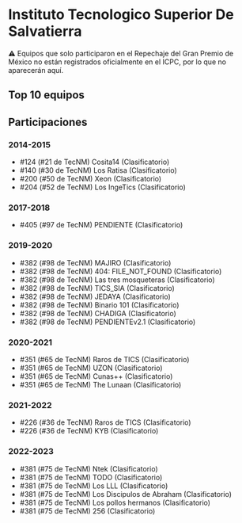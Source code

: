 # Instituto Tecnologico Superior De Salvatierra

:warning: Equipos que solo participaron en el Repechaje del Gran Premio de México no están registrados oficialmente en el ICPC, por lo que no aparecerán aquí.

## Top 10 equipos


## Participaciones

### 2014-2015

- #124 (#21 de TecNM) Cosita14 (Clasificatorio)
- #140 (#30 de TecNM) Los Ratisa (Clasificatorio)
- #200 (#50 de TecNM) Xeon (Clasificatorio)
- #204 (#52 de TecNM) Los IngeTics (Clasificatorio)

### 2017-2018

- #405 (#97 de TecNM) PENDIENTE (Clasificatorio)

### 2019-2020

- #382 (#98 de TecNM) MAJIRO (Clasificatorio)
- #382 (#98 de TecNM) 404: FILE_NOT_FOUND (Clasificatorio)
- #382 (#98 de TecNM) Las tres mosqueteras (Clasificatorio)
- #382 (#98 de TecNM) TICS_SIA (Clasificatorio)
- #382 (#98 de TecNM) JEDAYA (Clasificatorio)
- #382 (#98 de TecNM) Binario 101 (Clasificatorio)
- #382 (#98 de TecNM) CHADIGA (Clasificatorio)
- #382 (#98 de TecNM) PENDIENTEv2.1 (Clasificatorio)

### 2020-2021

- #351 (#65 de TecNM) Raros de TICS (Clasificatorio)
- #351 (#65 de TecNM) UZON (Clasificatorio)
- #351 (#65 de TecNM) Cunas++ (Clasificatorio)
- #351 (#65 de TecNM) The Lunaan (Clasificatorio)

### 2021-2022

- #226 (#36 de TecNM) Raros de TICS (Clasificatorio)
- #226 (#36 de TecNM) KYB (Clasificatorio)

### 2022-2023

- #381 (#75 de TecNM) Ntek (Clasificatorio)
- #381 (#75 de TecNM) TODO (Clasificatorio)
- #381 (#75 de TecNM) Los LLL (Clasificatorio)
- #381 (#75 de TecNM) Los Discipulos de Abraham (Clasificatorio)
- #381 (#75 de TecNM) Los pollos hermanos (Clasificatorio)
- #381 (#75 de TecNM) 256 (Clasificatorio)



